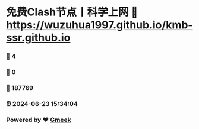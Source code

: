 # 免费Clash节点丨科学上网 :link: https://wuzuhua1997.github.io/kmb-ssr.github.io 
### :page_facing_up: [4](https://wuzuhua1997.github.io/kmb-ssr.github.io/tag.html) 
### :speech_balloon: 0 
### :hibiscus: 187769 
### :alarm_clock: 2024-06-23 15:34:04 
### Powered by :heart: [Gmeek](https://github.com/Meekdai/Gmeek)
